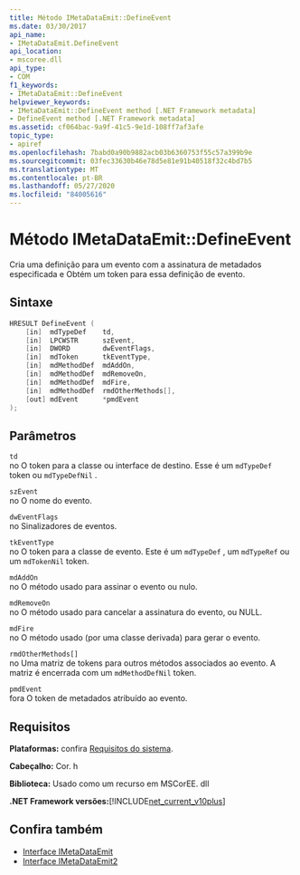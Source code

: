 ```yaml
---
title: Método IMetaDataEmit::DefineEvent
ms.date: 03/30/2017
api_name:
- IMetaDataEmit.DefineEvent
api_location:
- mscoree.dll
api_type:
- COM
f1_keywords:
- IMetaDataEmit::DefineEvent
helpviewer_keywords:
- IMetaDataEmit::DefineEvent method [.NET Framework metadata]
- DefineEvent method [.NET Framework metadata]
ms.assetid: cf064bac-9a9f-41c5-9e1d-108ff7af3afe
topic_type:
- apiref
ms.openlocfilehash: 7babd0a90b9882acb03b6360753f55c57a399b9e
ms.sourcegitcommit: 03fec33630b46e78d5e81e91b40518f32c4bd7b5
ms.translationtype: MT
ms.contentlocale: pt-BR
ms.lasthandoff: 05/27/2020
ms.locfileid: "84005616"
---
```

# <a name="imetadataemitdefineevent-method"></a>Método IMetaDataEmit::DefineEvent
Cria uma definição para um evento com a assinatura de metadados especificada e Obtém um token para essa definição de evento.  
  
## <a name="syntax"></a>Sintaxe  
  
```cpp  
HRESULT DefineEvent (
    [in]  mdTypeDef    td,
    [in]  LPCWSTR      szEvent,
    [in]  DWORD        dwEventFlags,
    [in]  mdToken      tkEventType,
    [in]  mdMethodDef  mdAddOn,
    [in]  mdMethodDef  mdRemoveOn,
    [in]  mdMethodDef  mdFire,
    [in]  mdMethodDef  rmdOtherMethods[],
    [out] mdEvent      *pmdEvent
);  
```  
  
## <a name="parameters"></a>Parâmetros  
 `td`  
 no O token para a classe ou interface de destino. Esse é um `mdTypeDef` token ou `mdTypeDefNil` .  
  
 `szEvent`  
 no O nome do evento.  
  
 `dwEventFlags`  
 no Sinalizadores de eventos.  
  
 `tkEventType`  
 no O token para a classe de evento. Este é um `mdTypeDef` , um `mdTypeRef` ou um `mdTokenNil` token.  
  
 `mdAddOn`  
 no O método usado para assinar o evento ou nulo.  
  
 `mdRemoveOn`  
 no O método usado para cancelar a assinatura do evento, ou NULL.  
  
 `mdFire`  
 no O método usado (por uma classe derivada) para gerar o evento.  
  
 `rmdOtherMethods[]`  
 no Uma matriz de tokens para outros métodos associados ao evento. A matriz é encerrada com um `mdMethodDefNil` token.  
  
 `pmdEvent`  
 fora O token de metadados atribuído ao evento.  
  
## <a name="requirements"></a>Requisitos  
 **Plataformas:** confira [Requisitos do sistema](../../get-started/system-requirements.md).  
  
 **Cabeçalho:** Cor. h  
  
 **Biblioteca:** Usado como um recurso em MSCorEE. dll  
  
 **.NET Framework versões:**[!INCLUDE[net_current_v10plus](../../../../includes/net-current-v10plus-md.md)]  
  
## <a name="see-also"></a>Confira também

- [Interface IMetaDataEmit](imetadataemit-interface.md)
- [Interface IMetaDataEmit2](imetadataemit2-interface.md)
